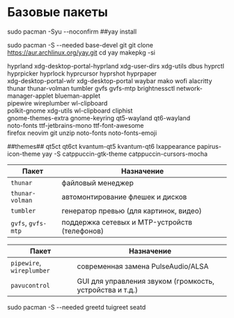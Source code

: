 
# Базовые пакеты
sudo pacman -Syu --noconfirm 
##yay install

sudo pacman -S --needed base-devel git
git clone https://aur.archlinux.org/yay.git 
cd yay
makepkg -si

hyprland xdg-desktop-portal-hyprland xdg-user-dirs xdg-utils dbus hyprctl hyprpicker hyprlock hyprcursor hyprshot hyprpaper\
  xdg-desktop-portal-wlr xdg-desktop-portal
  waybar mako wofi alacritty thunar thunar-volman tumbler gvfs gvfs-mtp brightnessctl network-manager-applet blueman-applet\
  pipewire wireplumber wl-clipboard\
  polkit-gnome xdg-utils wl-clipboard cliphist \
  gnome-themes-extra gnome-keyring qt5-wayland qt6-wayland \
  noto-fonts ttf-jetbrains-mono ttf-font-awesome \
  firefox neovim git unzip noto-fonts noto-fonts-emoji


##themes## qt5ct qt6ct kvantum-qt5 kvantum-qt6 lxappearance papirus-icon-theme
yay -S catppuccin-gtk-theme catppuccin-cursors-mocha


  | Пакет              | Назначение                                    |
| ------------------ | --------------------------------------------- |
| `thunar`           | файловый менеджер                             |
| `thunar-volman`    | автомонтирование флешек и дисков              |
| `tumbler`          | генератор превью (для картинок, видео)        |
| `gvfs`, `gvfs-mtp` | поддержка сетевых и MTP-устройств (телефонов) |

| Пакет                     | Назначение                                               |
| ------------------------- | -------------------------------------------------------- |
| `pipewire`, `wireplumber` | современная замена PulseAudio/ALSA                       |
| `pavucontrol`             | GUI для управления звуком (громкость, устройства и т.д.) |


 sudo pacman -S --needed greetd tuigreet seatd
